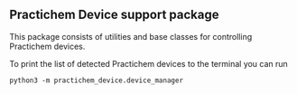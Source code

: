 ## Practichem Device support package

This package consists of utilities and base classes for controlling Practichem devices.

To print the list of detected Practichem devices to the terminal you can run

	python3 -m practichem_device.device_manager

